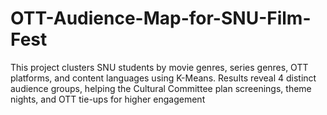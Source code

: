 # OTT-Audience-Map-for-SNU-Film-Fest
This project clusters SNU students by movie genres, series genres, OTT platforms, and content languages using K-Means. Results reveal 4 distinct audience groups, helping the Cultural Committee plan screenings, theme nights, and OTT tie-ups for higher engagement
